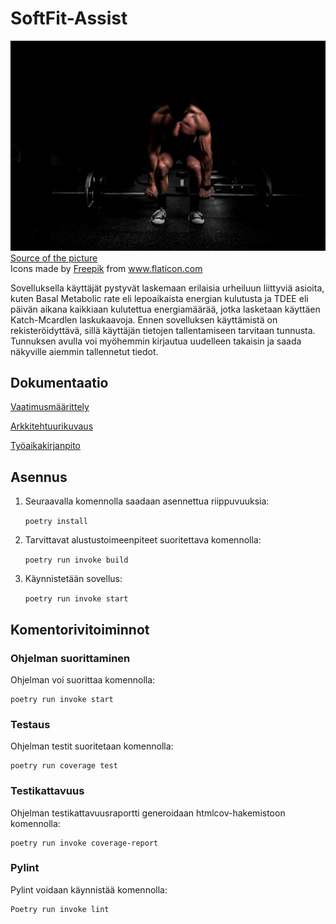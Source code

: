 
# SoftFit-Assist


<img src="https://github.com/Neroniuoso/ot-harjoitustyo/blob/master/dokumentaatio/kuvat/Fit-man.png" width="760"> 
<a href="https://unsplash.com/photos/9dzWZQWZMdE "> Source of the picture</a>  
<div>Icons made by <a href="https://www.freepik.com" title="Freepik">Freepik</a> from <a href="https://www.flaticon.com/" title="Flaticon">www.flaticon.com</a></div>



Sovelluksella käyttäjät pystyvät laskemaan erilaisia urheiluun liittyviä asioita, kuten Basal Metabolic rate eli lepoaikaista energian kulutusta ja TDEE eli päivän aikana kaikkiaan kulutettua energiamäärää, jotka lasketaan käyttäen Katch-Mcardlen laskukaavoja. Ennen sovelluksen käyttämistä on rekisteröidyttävä, sillä käyttäjän tietojen tallentamiseen tarvitaan tunnusta. Tunnuksen avulla voi myöhemmin kirjautua uudelleen takaisin ja saada näkyville aiemmin tallennetut tiedot. 


## Dokumentaatio

[Vaatimusmäärittely](https://github.com/Neroniuoso/ot-harjoitustyo/blob/master/dokumentaatio/Alustava_vaatimusmaarittely.md)

[Arkkitehtuurikuvaus](https://github.com/Neroniuoso/ot-harjoitustyo/blob/master/dokumentaatio/arkkitehtuuri.md)

[Työaikakirjanpito](https://github.com/Neroniuoso/ot-harjoitustyo/blob/master/dokumentaatio/tuntikirjanpito.md)

## Asennus

1. Seuraavalla komennolla saadaan asennettua riippuvuuksia:

    ```poetry install```

2. Tarvittavat alustustoimeenpiteet suoritettava komennolla:
    
    ```poetry run invoke build```

3. Käynnistetään sovellus:

    ```poetry run invoke start```

## Komentorivitoiminnot

### Ohjelman suorittaminen
Ohjelman voi suorittaa komennolla:
    
    poetry run invoke start 

### Testaus
Ohjelman testit suoritetaan komennolla:
     
    poetry run coverage test

### Testikattavuus
Ohjelman testikattavuusraportti generoidaan htmlcov-hakemistoon komennolla:

    poetry run invoke coverage-report
  

### Pylint
Pylint voidaan käynnistää komennolla:

    Poetry run invoke lint
  
